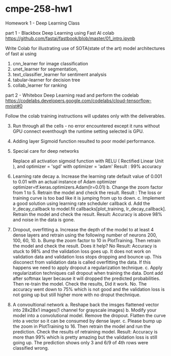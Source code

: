 # cmpe-258-hw1
Homework 1 - Deep Learning Class

part 1 - Blackbox Deep Learning using Fast AI colab https://github.com/fastai/fastbook/blob/master/01_intro.ipynb

Write Colab for illustrating use of SOTA(state of the art) model architectures of fast ai using 

1. cnn_learner for image classification
2. unet_learner for segmentation, 
3. text_classifier_learner for sentiment analysis
4. tabular-learner for decision tree
5. collab_learner for ranking

part 2 - Whitebox Deep Learning read and perform the codelab https://codelabs.developers.google.com/codelabs/cloud-tensorflow-mnist#0

Follow the colab training instructions will updates only with the deliverables.

3.  Run through all the cells - no error encountered except it runs without GPU connect eventhough the runtime setting selected is GPU.
6.  Adding layer Sigmoid function resulted to poor model performance. 
7.  Special care for deep networks

    Replace all activation sigmoid function with RELU ( Rectified Linear Unit ), and optimizer = 'sgd' with optimizer = 'adam' 
    Result : 99% accuracy
    
    
8. Learning rate decay 
   a. Increase the learning rate default value of 0.001 to 0.01 with an actual instance of Adam optimizer
      optimizer=tf.keras.optimizers.Adam(lr=0.01)
   b. Change the zoom factor from 1 to 5. Retrain the model and check the result.
      Result : The loss or training curve  is too bad like it is jumping from up to down.
   c. Implement a good solution using learning rate scheduler callback
   d. Add the lr_decay_callback to model.fit callbacks[plot_training, lr_decay_callback]. Retrain the model and check the result.
      Result: Accuracy is above 98% and noise in the data is gone.
   
9. Dropout, overfitting
   a. Increase the depth of the model to at least 4 dense layers and retrain using the following number of neurons 200, 100, 60, 10.
   b. Bump the zoom factor to 10 in PlotTraining. Then retrain the model and check the result. Does it help? No
      Result: Accuracy is stuck to 98% and the validation loss goes up. It does not work on validation data and validation loss stops dropping and bounce up.
      This disconect from validation data is called overfitting the data. If this happens we need to apply dropout a regularization technique.
   c. Apply regularization techniques call dropout when training the data. Dont add after softmax layer because it will dropped the predicted probabilities.
      Then re-train the model. Check the results, Did it work. No. The accuracy went down to 75% which is not good and the validation loss is not going up but 
      still higher more with no droput thechnique.
      
11. A convoultional network
   a. Reshape back the imsges flattened vector into 28x28x1 images(1 channel for grayscale images)
   b. Modify your model into a convolutional model. Remove the dropout. Flatten the curve into a vector so it can be consumed by dense layer.
   c. Please bump up the zoom in PlotTraining to 16. Then retrain the model and run the prediction. Check the results of retraining model.
      Result: Accuracy is more than 99% which is pretty amazing but the validation loss is still going up.
      The prediction shows only 3 and 6/9 of 4th rows were classified wrong.
      
  
      
      
